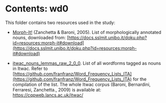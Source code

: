 # Contents: wd0

This folder contains two resources used in the study:

* [Morph-It!](https://github.com/franfranz/Morphological_Systems_Entropy/blob/main/Full/wd0/morph-it_048.zip) (Zanchetta & Baroni, 2005). 
List of morphologically annotated nouns, downloaded from: [https://docs.sslmit.unibo.it/doku.php?id=resources:morph-it#download](https://docs.sslmit.unibo.it/doku.php?id=resources:morph-it#download)

* [itwac_nouns_lemmas_raw_2_0_0](https://github.com/franfranz/Morphological_Systems_Entropy/blob/main/Full/wd0/itwac_nouns_lemmas_raw_2_0_0.zip). 
List of all wordforms tagged as nouns in Itwac. 
Refer to [https://github.com/franfranz/Word_Frequency_Lists_ITA](https://github.com/franfranz/Word_Frequency_Lists_ITA) for the compilation of the list. 
The whole Itwac corpus (Baroni, Bernardini, Ferraresi, Zanchetta., 2009)  is available at: https://cqpweb.lancs.ac.uk/itwac/ 

